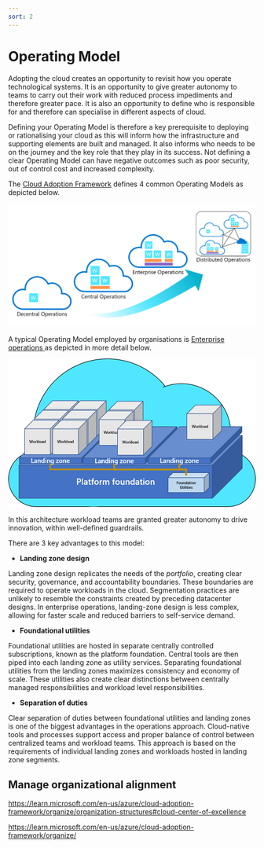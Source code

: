 ```yaml
---
sort: 2
---
```


# Operating Model

Adopting the cloud creates an opportunity to revisit how you operate technological systems. It is an opportunity to give greater autonomy to teams to carry out their work with reduced process impediments and therefore greater pace.  It is also an opportunity to define who is responsible for and therefore can specialise in different aspects of cloud.

Defining your Operating Model is therefore a key prerequisite to deploying or rationalising your cloud as this will inform how the infrastructure and supporting elements are built and managed. It also informs who needs to be on the journey and the key role that they play in its success.  Not defining a clear Operating Model can have negative outcomes such as poor security, out of control cost and increased complexity.

The [Cloud Adoption Framework](https://learn.microsoft.com/en-us/azure/cloud-adoption-framework/operating-model/compare) defines 4 common Operating Models as depicted below.

![Alt text](operating-model-complexity.png)

A typical Operating Model employed by organisations is [Enterprise operations
](https://learn.microsoft.com/en-us/azure/cloud-adoption-framework/operating-model/compare#enterprise-operations) as depicted in more detail below.

![Alt text](enterprise-operations.png)

In this architecture workload teams are granted greater autonomy to drive innovation, within well-defined guardrails.

There are 3 key advantages to this model:

- **Landing zone design** 

Landing zone design replicates the needs of the *portfolio*, creating clear security, governance, and accountability boundaries. These boundaries are required to operate workloads in the cloud. Segmentation practices are unlikely to resemble the constraints created by preceding datacenter designs. In enterprise operations, landing-zone design is less complex, allowing for faster scale and reduced barriers to self-service demand.

- **Foundational utilities** 

Foundational utilities are hosted in separate centrally controlled subscriptions, known as the platform foundation. Central tools are then piped into each landing zone as utility services. Separating foundational utilities from the landing zones maximizes consistency and economy of scale. These utilities also create clear distinctions between centrally managed responsibilities and workload level responsibilities.

- **Separation of duties**

Clear separation of duties between foundational utilities and landing zones is one of the biggest advantages in the operations approach. Cloud-native tools and processes support access and proper balance of control between centralized teams and workload teams. This approach is based on the requirements of individual landing zones and workloads hosted in landing zone segments.

## Manage organizational alignment

https://learn.microsoft.com/en-us/azure/cloud-adoption-framework/organize/organization-structures#cloud-center-of-excellence

https://learn.microsoft.com/en-us/azure/cloud-adoption-framework/organize/